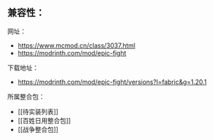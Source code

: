 兼容性：
- 

网址：
- https://www.mcmod.cn/class/3037.html
- https://modrinth.com/mod/epic-fight

下载地址：
- https://modrinth.com/mod/epic-fight/versions?l=fabric&g=1.20.1

所属整合包：
- [[待实装列表]]
- [[百姓日用整合包]]
- [[战争整合包]]